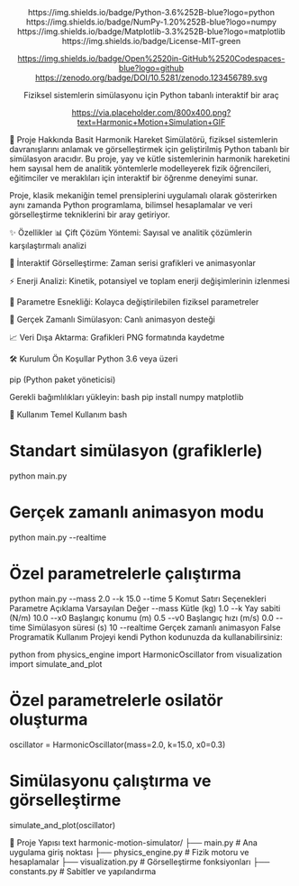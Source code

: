 <div align="center">
https://img.shields.io/badge/Python-3.6%252B-blue?logo=python
https://img.shields.io/badge/NumPy-1.20%252B-blue?logo=numpy
https://img.shields.io/badge/Matplotlib-3.3%252B-blue?logo=matplotlib
https://img.shields.io/badge/License-MIT-green

https://img.shields.io/badge/Open%2520in-GitHub%2520Codespaces-blue?logo=github
https://zenodo.org/badge/DOI/10.5281/zenodo.123456789.svg

Fiziksel sistemlerin simülasyonu için Python tabanlı interaktif bir araç

https://via.placeholder.com/800x400.png?text=Harmonic+Motion+Simulation+GIF

</div>
📖 Proje Hakkında
Basit Harmonik Hareket Simülatörü, fiziksel sistemlerin davranışlarını anlamak ve görselleştirmek için geliştirilmiş Python tabanlı bir simülasyon aracıdır. Bu proje, yay ve kütle sistemlerinin harmonik hareketini hem sayısal hem de analitik yöntemlerle modelleyerek fizik öğrencileri, eğitimciler ve meraklıları için interaktif bir öğrenme deneyimi sunar.

Proje, klasik mekaniğin temel prensiplerini uygulamalı olarak gösterirken aynı zamanda Python programlama, bilimsel hesaplamalar ve veri görselleştirme tekniklerini bir aray getiriyor.

✨ Özellikler
📊 Çift Çözüm Yöntemi: Sayısal ve analitik çözümlerin karşılaştırmalı analizi

🎨 İnteraktif Görselleştirme: Zaman serisi grafikleri ve animasyonlar

⚡ Enerji Analizi: Kinetik, potansiyel ve toplam enerji değişimlerinin izlenmesi

🔧 Parametre Esnekliği: Kolayca değiştirilebilen fiziksel parametreler

📱 Gerçek Zamanlı Simülasyon: Canlı animasyon desteği

📈 Veri Dışa Aktarma: Grafikleri PNG formatında kaydetme

🛠️ Kurulum
Ön Koşullar
Python 3.6 veya üzeri

pip (Python paket yöneticisi)

Gerekli bağımlılıkları yükleyin:
bash
pip install numpy matplotlib

🚀 Kullanım
Temel Kullanım
bash
# Standart simülasyon (grafiklerle)
python main.py

# Gerçek zamanlı animasyon modu
python main.py --realtime

# Özel parametrelerle çalıştırma
python main.py --mass 2.0 --k 15.0 --time 5
Komut Satırı Seçenekleri
Parametre	Açıklama	Varsayılan Değer
--mass	Kütle (kg)	1.0
--k	Yay sabiti (N/m)	10.0
--x0	Başlangıç konumu (m)	0.5
--v0	Başlangıç hızı (m/s)	0.0
--time	Simülasyon süresi (s)	10
--realtime	Gerçek zamanlı animasyon	False
Programatik Kullanım
Projeyi kendi Python kodunuzda da kullanabilirsiniz:

python
from physics_engine import HarmonicOscillator
from visualization import simulate_and_plot

# Özel parametrelerle osilatör oluşturma
oscillator = HarmonicOscillator(mass=2.0, k=15.0, x0=0.3)

# Simülasyonu çalıştırma ve görselleştirme
simulate_and_plot(oscillator)

📁 Proje Yapısı
text
harmonic-motion-simulator/
├── main.py                 # Ana uygulama giriş noktası
├── physics_engine.py       # Fizik motoru ve hesaplamalar
├── visualization.py        # Görselleştirme fonksiyonları
├── constants.py            # Sabitler ve yapılandırma
